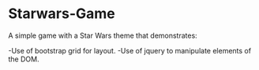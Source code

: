 # Starwars-Game

A simple game with a Star Wars theme that demonstrates:

-Use of bootstrap grid for layout.
-Use of jquery to manipulate elements of the DOM. 
